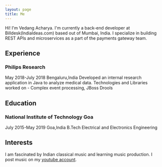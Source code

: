 ```yaml
---
layout: page
title: Me
---
```

Hi! I'm Vedang Acharya. I'm currently a back-end developer at Billdesk(IndiaIdeas.com) based out of Mumbai, India. I specialize in building REST APIs and microservices as a part of the payments gateway team.
## Experience
### Philips Research
May 2018-July 2018
Bengaluru,India
Developed an internal research application in Java to analyze medical data. Technologies and Libraries worked on - Complex event processing, JBoss Drools
## Education
### National Institute of Technology Goa
July 2015-May 2019
Goa,India
B.Tech Electrical and Electronics Engineering
## Interests
I am fascinated by Indian classical music and learning music production. I post music on my <a href="https://www.youtube.com/channel/UC2T-MCBpTYnBXKoREgbOyPA" target="_blank"> youtube account</a>.

